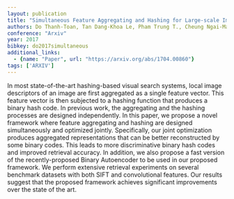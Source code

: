 ```yaml
---
layout: publication
title: "Simultaneous Feature Aggregating and Hashing for Large-scale Image Search"
authors: Do Thanh-Toan, Tan Dang-Khoa Le, Pham Trung T., Cheung Ngai-Man
conference: "Arxiv"
year: 2017
bibkey: do2017simultaneous
additional_links:
  - {name: "Paper", url: "https://arxiv.org/abs/1704.00860"}
tags: ['ARXIV']
---
```

In most state-of-the-art hashing-based visual search systems, local image
descriptors of an image are first aggregated as a single feature vector. This
feature vector is then subjected to a hashing function that produces a binary
hash code. In previous work, the aggregating and the hashing processes are
designed independently. In this paper, we propose a novel framework where
feature aggregating and hashing are designed simultaneously and optimized
jointly. Specifically, our joint optimization produces aggregated
representations that can be better reconstructed by some binary codes. This
leads to more discriminative binary hash codes and improved retrieval accuracy.
In addition, we also propose a fast version of the recently-proposed Binary
Autoencoder to be used in our proposed framework. We perform extensive retrieval
experiments on several benchmark datasets with both SIFT and convolutional
features. Our results suggest that the proposed framework achieves significant
improvements over the state of the art.
